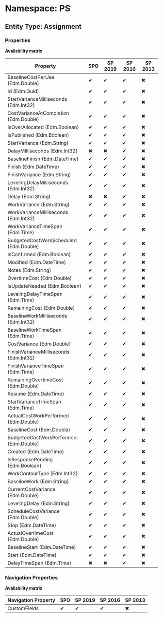 # Namespace: PS
## Entity Type: Assignment

### Properties

**Availability matrix**

Property | SPO | SP 2019 | SP 2016 | SP 2013
----------|-----|---------|---------|--------
BaselineCostPerUse (Edm.Double) | ✔ | ✔ | ✔ | ✖
Id (Edm.Guid) | ✔ | ✔ | ✔ | ✖
StartVarianceMilliseconds (Edm.Int32) | ✔ | ✔ | ✔ | ✖
CostVarianceAtCompletion (Edm.Double) | ✔ | ✔ | ✔ | ✖
IsOverAllocated (Edm.Boolean) | ✔ | ✔ | ✔ | ✖
IsPublished (Edm.Boolean) | ✔ | ✔ | ✔ | ✖
StartVariance (Edm.String) | ✔ | ✔ | ✔ | ✖
DelayMilliseconds (Edm.Int32) | ✖ | ✖ | ✔ | ✖
BaselineFinish (Edm.DateTime) | ✔ | ✔ | ✔ | ✖
Finish (Edm.DateTime) | ✔ | ✔ | ✔ | ✖
FinishVariance (Edm.String) | ✔ | ✔ | ✔ | ✖
LevelingDelayMilliseconds (Edm.Int32) | ✔ | ✔ | ✔ | ✖
Delay (Edm.String) | ✖ | ✖ | ✔ | ✖
WorkVariance (Edm.String) | ✔ | ✔ | ✔ | ✖
WorkVarianceMilliseconds (Edm.Int32) | ✔ | ✔ | ✔ | ✖
WorkVarianceTimeSpan (Edm.Time) | ✔ | ✔ | ✔ | ✖
BudgetedCostWorkScheduled (Edm.Double) | ✔ | ✔ | ✔ | ✖
IsConfirmed (Edm.Boolean) | ✔ | ✔ | ✔ | ✖
Modified (Edm.DateTime) | ✔ | ✔ | ✔ | ✖
Notes (Edm.String) | ✔ | ✔ | ✔ | ✖
OvertimeCost (Edm.Double) | ✔ | ✔ | ✔ | ✖
IsUpdateNeeded (Edm.Boolean) | ✔ | ✔ | ✔ | ✖
LevelingDelayTimeSpan (Edm.Time) | ✔ | ✔ | ✔ | ✖
RemainingCost (Edm.Double) | ✔ | ✔ | ✔ | ✖
BaselineWorkMilliseconds (Edm.Int32) | ✔ | ✔ | ✔ | ✖
BaselineWorkTimeSpan (Edm.Time) | ✔ | ✔ | ✔ | ✖
CostVariance (Edm.Double) | ✔ | ✔ | ✔ | ✖
FinishVarianceMilliseconds (Edm.Int32) | ✔ | ✔ | ✔ | ✖
FinishVarianceTimeSpan (Edm.Time) | ✔ | ✔ | ✔ | ✖
RemainingOvertimeCost (Edm.Double) | ✔ | ✔ | ✔ | ✖
Resume (Edm.DateTime) | ✔ | ✔ | ✔ | ✖
StartVarianceTimeSpan (Edm.Time) | ✔ | ✔ | ✔ | ✖
ActualCostWorkPerformed (Edm.Double) | ✔ | ✔ | ✔ | ✖
BaselineCost (Edm.Double) | ✔ | ✔ | ✔ | ✖
BudgetedCostWorkPerformed (Edm.Double) | ✔ | ✔ | ✔ | ✖
Created (Edm.DateTime) | ✔ | ✔ | ✔ | ✖
IsResponsePending (Edm.Boolean) | ✔ | ✔ | ✔ | ✖
WorkContourType (Edm.Int32) | ✔ | ✔ | ✔ | ✖
BaselineWork (Edm.String) | ✔ | ✔ | ✔ | ✖
CurrentCostVariance (Edm.Double) | ✔ | ✔ | ✔ | ✖
LevelingDelay (Edm.String) | ✔ | ✔ | ✔ | ✖
ScheduleCostVariance (Edm.Double) | ✔ | ✔ | ✔ | ✖
Stop (Edm.DateTime) | ✔ | ✔ | ✔ | ✖
ActualOvertimeCost (Edm.Double) | ✔ | ✔ | ✔ | ✖
BaselineStart (Edm.DateTime) | ✔ | ✔ | ✔ | ✖
Start (Edm.DateTime) | ✔ | ✔ | ✔ | ✖
DelayTimeSpan (Edm.Time) | ✖ | ✖ | ✔ | ✖

### Navigation Properties

**Availability matrix**

Navigation Property | SPO | SP 2019 | SP 2016 | SP 2013
----------|-----|---------|---------|--------
CustomFields | ✔ | ✔ | ✔ | ✖
